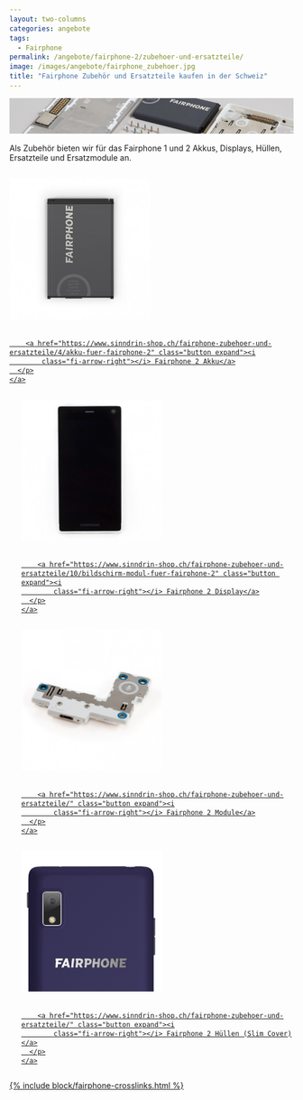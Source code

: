 ```yaml
---
layout: two-columns
categories: angebote
tags:
  - Fairphone
permalink: /angebote/fairphone-2/zubehoer-und-ersatzteile/
image: /images/angebote/fairphone_zubehoer.jpg
title: "Fairphone Zubehör und Ersatzteile kaufen in der Schweiz"
---
```

<div class="angebot-top-wide"><img title="Fairphone" src="/images/angebote/fairphone_zubehoer_sub.jpg"></div>

Als Zubehör bieten wir für das Fairphone 1 und 2 Akkus, Displays, Hüllen, Ersatzteile und Ersatzmodule an.

<div class="row">
  <div class="large-4 medium-6 columns">
    <a href="https://www.sinndrin-shop.ch/fairphone-zubehoer-und-ersatzteile/4/akku-fuer-fairphone-2">
      <p class="text-center">
        <img width="250" src='/images/angebote/fairphone/fairphone-2-akku-original.jpg' alt='Fairphone 2 Akku original'><br><br>

        <a href="https://www.sinndrin-shop.ch/fairphone-zubehoer-und-ersatzteile/4/akku-fuer-fairphone-2" class="button expand"><i
            class="fi-arrow-right"></i> Fairphone 2 Akku</a>
      </p>
    </a>
  </div>
  <div class="large-4 medium-6 columns">
    <a href="https://www.sinndrin-shop.ch/fairphone-zubehoer-und-ersatzteile/10/bildschirm-modul-fuer-fairphone-2">
      <p class="text-center">
        <img width="250" src='/images/angebote/fairphone/fairphone-2-display-modul.jpg'
             alt='Fairphone 2 Display Modul original'><br><br>

        <a href="https://www.sinndrin-shop.ch/fairphone-zubehoer-und-ersatzteile/10/bildschirm-modul-fuer-fairphone-2" class="button expand"><i
            class="fi-arrow-right"></i> Fairphone 2 Display</a>
      </p>
    </a>
  </div>
  <div class="large-4 medium-6 columns">
    <a href="https://www.sinndrin-shop.ch/fairphone-zubehoer-und-ersatzteile/">
      <p class="text-center">
        <img width="250" src='/images/angebote/fairphone/fairphone-2-module.jpg' alt='Fairphone 2 Module'><br><br>

        <a href="https://www.sinndrin-shop.ch/fairphone-zubehoer-und-ersatzteile/" class="button expand"><i
            class="fi-arrow-right"></i> Fairphone 2 Module</a>
      </p>
    </a>
  </div>
  <div class="large-4 medium-6 columns">
    <a href="https://www.sinndrin-shop.ch/fairphone-zubehoer-und-ersatzteile/">
      <p class="text-center">
        <img width="250" src='/images/angebote/fairphone/fairphone-2-huellen.jpg' alt='Fairphone 2 Hüllen'><br><br>

        <a href="https://www.sinndrin-shop.ch/fairphone-zubehoer-und-ersatzteile/" class="button expand"><i
            class="fi-arrow-right"></i> Fairphone 2 Hüllen (Slim Cover)</a>
      </p>
    </a>
  </div>
</div>

{% include block/fairphone-crosslinks.html %}
